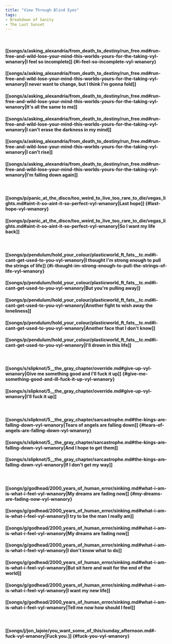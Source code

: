 ```yaml
---
title: "View Through Blind Eyes"
tags:
- Breakdown of Sanity
- The Last Sunset
---
```

&nbsp;
#### [[songs/a/asking_alexandria/from_death_to_destiny/run_free.md#run-free-and-wild-lose-your-mind-this-worlds-yours-for-the-taking-vyl-wnanory|I feel so incomplete]] {#i-feel-so-incomplete-vyl-wnanory}
#### [[songs/a/asking_alexandria/from_death_to_destiny/run_free.md#run-free-and-wild-lose-your-mind-this-worlds-yours-for-the-taking-vyl-wnanory|I never want to change, but I think I'm gonna fold]]
#### [[songs/a/asking_alexandria/from_death_to_destiny/run_free.md#run-free-and-wild-lose-your-mind-this-worlds-yours-for-the-taking-vyl-wnanory|It's all the same to me]]
#### [[songs/a/asking_alexandria/from_death_to_destiny/run_free.md#run-free-and-wild-lose-your-mind-this-worlds-yours-for-the-taking-vyl-wnanory|I can't erase the darkness in my mind]]
#### [[songs/a/asking_alexandria/from_death_to_destiny/run_free.md#run-free-and-wild-lose-your-mind-this-worlds-yours-for-the-taking-vyl-wnanory|I can't rise]]
#### [[songs/a/asking_alexandria/from_death_to_destiny/run_free.md#run-free-and-wild-lose-your-mind-this-worlds-yours-for-the-taking-vyl-wnanory|I'm falling down again]]
&nbsp;
#### [[songs/p/panic_at_the_disco/too_weird_to_live_too_rare_to_die/vegas_lights.md#aint-it-so-aint-it-so-perfect-vyl-wnanory|Last hope]] {#last-hope-vyl-wnanory}
#### [[songs/p/panic_at_the_disco/too_weird_to_live_too_rare_to_die/vegas_lights.md#aint-it-so-aint-it-so-perfect-vyl-wnanory|So I want my life back]]
&nbsp;
#### [[songs/p/pendulum/hold_your_colour/plasticworld_ft_fats__tc.md#i-cant-get-used-to-you-vyl-wnanory|I thought I'm strong enough to pull the strings of life]] {#i-thought-im-strong-enough-to-pull-the-strings-of-life-vyl-wnanory}
#### [[songs/p/pendulum/hold_your_colour/plasticworld_ft_fats__tc.md#i-cant-get-used-to-you-vyl-wnanory|But you're pulling away]]
#### [[songs/p/pendulum/hold_your_colour/plasticworld_ft_fats__tc.md#i-cant-get-used-to-you-vyl-wnanory|Another fight to wish away the loneliness]]
#### [[songs/p/pendulum/hold_your_colour/plasticworld_ft_fats__tc.md#i-cant-get-used-to-you-vyl-wnanory|Another face that I don't know]]
#### [[songs/p/pendulum/hold_your_colour/plasticworld_ft_fats__tc.md#i-cant-get-used-to-you-vyl-wnanory|I'll drown in this life]]
&nbsp;
#### [[songs/s/slipknot/5__the_gray_chapter/override.md#give-up-vyl-wnanory|Give me something good and I'll fuck it up]] {#give-me-something-good-and-ill-fuck-it-up-vyl-wnanory}
#### [[songs/s/slipknot/5__the_gray_chapter/override.md#give-up-vyl-wnanory|I'll fuck it up]]
&nbsp;
#### [[songs/s/slipknot/5__the_gray_chapter/sarcastrophe.md#the-kings-are-falling-down-vyl-wnanory|Tears of angels are falling down]] {#tears-of-angels-are-falling-down-vyl-wnanory}
#### [[songs/s/slipknot/5__the_gray_chapter/sarcastrophe.md#the-kings-are-falling-down-vyl-wnanory|And I hope to get them]]
#### [[songs/s/slipknot/5__the_gray_chapter/sarcastrophe.md#the-kings-are-falling-down-vyl-wnanory|If I don't get my way]]
&nbsp;
#### [[songs/g/godhead/2000_years_of_human_error/sinking.md#what-i-am-is-what-i-feel-vyl-wnanory|My dreams are fading now]] {#my-dreams-are-fading-now-vyl-wnanory}
#### [[songs/g/godhead/2000_years_of_human_error/sinking.md#what-i-am-is-what-i-feel-vyl-wnanory|I try to be the man I really am]]
#### [[songs/g/godhead/2000_years_of_human_error/sinking.md#what-i-am-is-what-i-feel-vyl-wnanory|My dreams are fading now]]
#### [[songs/g/godhead/2000_years_of_human_error/sinking.md#what-i-am-is-what-i-feel-vyl-wnanory|I don't know what to do]]
#### [[songs/g/godhead/2000_years_of_human_error/sinking.md#what-i-am-is-what-i-feel-vyl-wnanory|But sit here and wait for the end of the world]]
#### [[songs/g/godhead/2000_years_of_human_error/sinking.md#what-i-am-is-what-i-feel-vyl-wnanory|I want my new life]]
#### [[songs/g/godhead/2000_years_of_human_error/sinking.md#what-i-am-is-what-i-feel-vyl-wnanory|Tell me now how should I feel]]
&nbsp;
#### [[songs/j/jon_lajoie/you_want_some_of_this/sunday_afternoon.md#-fuck-vyl-wnanory|Fuck you.]] {#fuck-you-vyl-wnanory}
